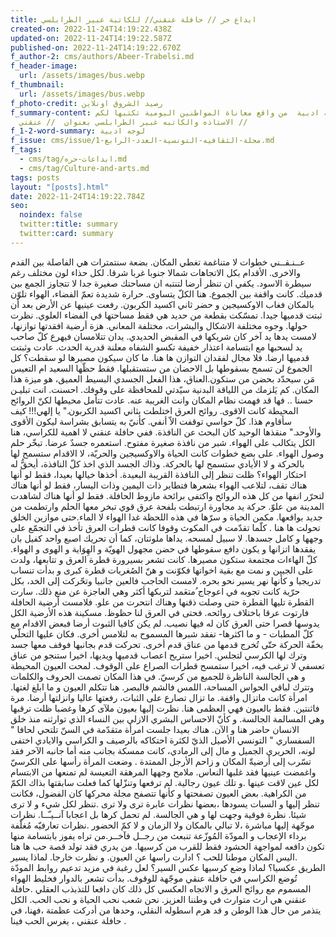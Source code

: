 ```yaml
---
title: ابداع حر // حافلة عنقني// للكاتبة عبير الطرابلسي
created-on: 2022-11-24T14:19:22.438Z
updated-on: 2022-11-24T14:19:22.587Z
published-on: 2022-11-24T14:19:22.670Z
f_author-2: cms/authors/Abeer-Trabelsi.md
f_header-image:
  url: /assets/images/bus.webp
f_thumbnail:
  url: /assets/images/bus.webp
f_photo-credit: رصيد الشروق اونلاين
f_summary-content: قصة ادبية  من واقع معاناة المواطنين اليومية تكتبها لكم
  الاستاذه والكاتبه غبير الطرابلسي بعنوان  // عنقني //
f_1-2-word-summary: لوجه ادبية
f_issue: cms/issue/مجلة-الثقافيه-التونسية-العدد-الرابع-1.md
f_tags:
  - cms/tag/ابداعات-حره.md
  - cms/tag/Culture-and-arts.md
tags: posts
layout: "[posts].html"
date: 2022-11-24T14:19:22.784Z
seo:
  noindex: false
  twitter:title: summary
  twitter:card: summary
---
```

عــنـقــني خطوات لا متناغمة تغطي المكان. بضعة سنتمترات هي الفاصلة بين القدم والاخرى. الأقدام بكل الاتجاهات شمالا جنوبا غربا شرقا. لكل حذاء لون مختلف رغم سيطرة الاسود. يكفي ان تنظر أرضا لتنتبه ان مساحتك صغيرة جدا لا تتجاوز الجمع بين قدميك. كانت واقفة بين الجموع. هنا الكلّ يتساوى. حرارة شديدة تعمّ الفضاء، الهواء تلوّن بالمكان فغاب الاوكسيجين و حضر ثاني اكسيد الكربون. رفعت عينيها عن الأرض بعد أن ثبتت قدميها جيدا. تمسّكت بقطعة من حديد هي فقط مساحتها في الفضاء العلوي. نظرت حولها. وجوه مختلفة الاشكال والبشرات، مختلفة المعاني. هزة أرضية افقدتها توازنها، لامست يدها يد آخر كان شريكها في المقبض الحديدي. يدان تتلامسان فيهرع كلّ صاحب يد لسحبها مع ابتسامة اعتذار خفيفة تكسو الشفاه معلنة قدرية الحدث. عادت وثبتت قدميها ارضا. فلا مجال لفقدان التوازن ها هنا. ما كان سيكون مصيرها لو سقطت؟ كل الجموع لن تسمح بسقوطها بل الاحضان من ستستقبلها. فقط حظّها السعيد ام التعيس مَن سيحدّد بحضن من ستكون.العناق، هذا الفعل الجسدي البسيط العميق، هو ميزة هذا المكان. كم يَلزمك من اللياقة البدنية سيّدتي للمحافظة على وقوفك.  احسنت.  انت تبليـن حسنا .. فها قد فهمت نظام المكان وانت الغريبة عنه. عادت تتأمل محيطها لكنّ الروائح المحيطة كانت الاقوى. روائح العرق اختلطت بثاني اكسيد الكربون." يا إلهي!!! كيف سأقاوم هذا. كلّ حواسي توقفت الاّ أنفي. كأنيّ به يتسابق بشراسة ليكون الأقوى والأوحد." منقذها الوحيد كان البحث عن النافذة. ففي حافلة عنقني لا اهمية للكراسي، هنا الكل يتكالب على الهواء. شبر من نافذة صغيرة مفتوح. استعمره جسدٌ عرضا. تبخّر حلم وصول الهواء. على بضع خطوات كانت الحياة والاوكسيجين والحريّة، لا الاقدام ستسمح لها بالحركة و لا الأيادي ستسمح لها بالحركة.  وذاك الجسد الذي اخذ كلّ النافذة، أيحقُّ له احتكار الهواء؟ ظلت تنظر إلى النافذة القريبة البعيدة. أخذها خيالها بعيدا، فقط لو أنها هناك تقف، لتلاعب الهواء بشعرها فتطاير ذات اليمين وذات اليسار، فقط لو أنها هناك لتحرّر انفها من كل هذه الروائح واكتفى برائحة مازوط الحافلة. فقط لو أنها هناك لشاهدت المدينة من علوّ. حركة يد مجاورة ارتبطت بلفحة عرق قوي تبخر معها الحلم وارتطمت من جديد بواقعها. مكمن الحياة و سرّها في هذه اللحظة غدا الهواء لا الماء.حتى موازين الخلق تحولت ها هنا . كلّما تقدّمت في المكوث وقوفا كانت قطرات العرق تأخذ في التجمّع على وجهها و كامل جسدها.  لا سبيل لمسحه. يداها ملوثتان، كما أن تحريك اصبع واحد كفيل بان يفقدها اتزانها و يكون دافع سقوطها في حضن مجهول الهويّة و الهِوَاية و الهوى و الهواء. كلّ الهاءات مجتمعة ستكون مصيرها. كانت تشعر بسيرورة قطرة العرق و تتابعها، ولدت على الجبين و نمت مع بقية اخواتها فكوّنت و هنّ الصُغريات قطرة كبرى و بدأت تنساب تدريجيا و كأنها نهر يسير نحو بحره. لامست الحاجب فالعين جانبيا وتحّركت إلى الخد، بكل حرّية كانت تجوبه في اعوجاج ُمتعَمد لتربكها أكثر وهي العاجزة عن منع ذلك. سارت القطرة تليها القطرة حتى وصلت ذقنها وهناك انتحرت من علو. فلامست أرضية الحافلة فارتوت عرقا باختلاف روائحه. فحتى في العرق لنا حظوظ. مسكينة هذه الأرضية الكل يدوسها قصرا حتى العرق كان له فيها نصيب. لم يكن كافيا الثبوت أرضا فبعض الاقدام مع كلّ المطبات - و ما اكثرها- تفقد شبرها المسموح به لتلامس أخرى. فكان عليها التحلّي بخفّة الحركة حتّى تُخرج قدمها من عناق قدم أخرى. تحركت قدم بجانبها فوقف معها جسد وترك لها الكرسي لتجلس. اخيرا ستريح اعصاب قدميها ويديها، اخيرا ستنجو من عناق تعسفي لا ترغب فيه، اخيرا ستمسح قطرات الصراع على الوقوف. لمحت العيون المحيطة و هي الجالسة الناظرة للجميع من كرسيّ. في هذا المكان تصمت الحروف والكلمات وتترك لباقي الحواس المساحة، اللمس فالشم فالبصر. هنا تتكلم العيون و ما ابلغ لغتها. امرأة كانت ماتزال واقفة. ما تزال تصارع على الثبات، رفعتها عاليا وانزلتها أرضا. مرة فاثنتين. فقط بالعيون فهي العظمى هنا. نظرت إليها بعيون ملآى كرها وغضبا ظلت ترقبها وهي المسالمة الجالسة. و كأنّ الاحساس البشري الازلي بين النساء الذي توارثنه منذ خلق الانسان حاضر هنا و الآن. هناك بعيدا جلست امرأة متقدّمة في السنّ  تلتحي لحافا " السفساري " التونسي الأصيل الذيّ لكثرة احتكاكه بالرصيف و الكراسي والايادي اختفى لونه، الحريري الجميل و مال إلى الرمادي، كانت ممسكة بجانب منه أما جانبه الآخر فقد تسّرب إلى  أرضيةّ المكان و زاحم  الأرجل الممتدة . وضعت المرأة رأسها على الكرسيّ واغمضت عينيها فقد غلبها النعاس. ملامح وجهها المرهقة التعيسة لم تمنعها من الابتسام لكل عين لاقت عينها .و تلك عيون رجالية. لم ترفعها وتنزّلها كما فعلت سابقتها بذاك الكمّ من الكراهية. بعض العيون تصفحتها و كأنها تتصفح مجلة محركها كان الفضول، فكانت تنظر إليها و السبات يسودها ،بعضها نظرات عابرة ترى ولا ترى .تنظر لكل شيء و لا ترى شيئا. نظرة فوقية وجهت لها و هي الجالسة. لم تحمل كرها بل اعجابا آنــيـّــا. نظرات موجّهة إليها مباشرة ،لا تبالي بالمكان ولا  الزمان و لا كمّ الحضور .نظرات تعارفيّه مُغلّفة برداء الإعجاب  و المودّة المُوزّعة تنبعث من رجــل فآخــر.من تراه يفوز بابتسامة منها تكون دافعه لمواجهة الحشود فقط للقرب من كرسيها. من يدري فقد تولد قصة حب ها هنا .اليس المكان  موطنا للحب ؟ ادارت راسها عن العيون. و نظرت خارجا. لماذا يسير الطريق عكسيا؟ لماذا وضع كرسيها عكس السير؟ لعل رغبة في مزيد تدعيم روابط المودّة تُوضع الكراسي في حافلة عنقي موجّهة للوقوف. بدأت تشعر بالدوار فخليط الهواء  المسموم مع روائح العرق و الاتجاه العكسي كل ذلك كان دافعا للتذبذب العقلي .حافلة عنقني هي ارث متوارث في وطننا العزيز. نحن شعب نحب الحياة و نحب الحب. الكل يتذمر من حال هذا الوطن و قد هرم اسطوله النقلي، وحدها من أدركت عظمتة ،فهنا، في حافلة عنقني ، يغرس الحب فينا .